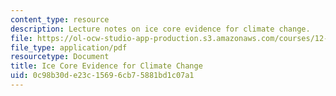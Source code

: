 ```yaml
---
content_type: resource
description: Lecture notes on ice core evidence for climate change.
file: https://ol-ocw-studio-app-production.s3.amazonaws.com/courses/12-740-paleoceanography-spring-2008/0c98b30de23c15696cb75881bd1c07a1_lec07.pdf
file_type: application/pdf
resourcetype: Document
title: Ice Core Evidence for Climate Change
uid: 0c98b30d-e23c-1569-6cb7-5881bd1c07a1
---
```

